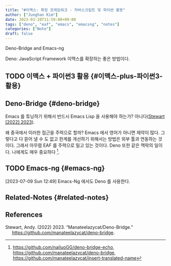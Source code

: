 ```yaml
---
title: "#이맥스: 확장 프레임워크 - 자바스크립트 및 파이썬 활용"
author: ["Junghan Kim"]
date: 2023-03-28T11:59:00+09:00
tags: ["deno", "eaf", "emacs", "emacsng", "notes"]
categories: ["Note"]
draft: false
---
```


Deno-Bridge and Emacs-ng

Deno: JavaScript Framework 이맥스를 확장하는 좋은 방법이다.

<!--more-->


## <span class="org-todo todo TODO">TODO</span> 이맥스 + 파이썬3 활용 {#이맥스-plus-파이썬3-활용}


## Deno-Bridge {#deno-bridge}

Emacs 를 튜닝하기 위해서 반드시 Emacs Lisp 을 사용해야 하는가? 아니다(<a href="#citeproc_bib_item_1">Stewart [2022] 2023</a>).

왜 중국에서 이러한 접근을 주력으로 할까? Emacs 에서 영어가 아니면 제약이 많다. 그렇다고 다 뜯어 낼 수 도 없고 한계를 개선하기 위해서는 방법은 외부 툴과 연동하는 것이다. 그래서 아무렴 EAF 를 주력으로 밀고 있는 것이다. Deno 또한 같은 맥락의 일이다. 나에게도 매우 중요하다&nbsp;[^fn:1].


## <span class="org-todo todo TODO">TODO</span> Emacs-ng {#emacs-ng}

<span class="timestamp-wrapper"><span class="timestamp">[2023-07-09 Sun 12:49]</span></span> Emacs-Ng 에서도 Deno 를 사용한다.


## Related-Notes {#related-notes}

## References

<style>.csl-entry{text-indent: -1.5em; margin-left: 1.5em;}</style><div class="csl-bib-body">
  <div class="csl-entry"><a id="citeproc_bib_item_1"></a>Stewart, Andy. (2022) 2023. “Manateelazycat/Deno-Bridge.” <a href="https://github.com/manateelazycat/deno-bridge">https://github.com/manateelazycat/deno-bridge</a>.</div>
</div>

[^fn:1]: <https://github.com/nailuoGG/deno-bridge-echo>, <https://github.com/manateelazycat/deno-bridge>, <https://github.com/manateelazycat/insert-translated-name>
